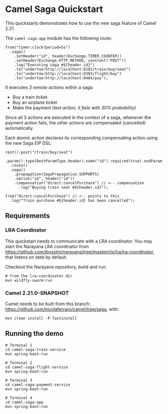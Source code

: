 # Camel Saga Quickstart

This quickstarts demonstrates how to use the new saga feature of Camel 2.21.

The `camel-saga-app` module has the following route:
```
from("timer:clock?period=5s")
  .saga()
    .setHeader("id", header(Exchange.TIMER_COUNTER))
    .setHeader(Exchange.HTTP_METHOD, constant("POST"))
    .log("Executing saga #${header.id}")
    .to("undertow:http://localhost:8282/train/buy/seat")
    .to("undertow:http://localhost:8383/flight/buy")
    .to("undertow:http://localhost:8484/pay");
```

It executes *3 remote actions* within a saga:
- Buy a train ticket
- Buy an airplane ticket
- Make the payment (*last action, it fails with 30% probability*)

Since all 3 actions are executed in the context of a saga, whenever the payment action fails, 
the other actions are compensated (cancelled) automatically.

Each atomic action declares its corresponding compensating action using the new Saga EIP DSL:

```
rest().post("/train/buy/seat")
  .param().type(RestParamType.header).name("id").required(true).endParam()
  .route()
  .saga()
    .propagation(SagaPropagation.SUPPORTS)
    .option("id", header("id"))
    .compensation("direct:cancelPurchase") // <-- compensation
      .log("Buying train seat #${header.id}");
    
from("direct:cancelPurchase") // <-- points to this
  .log("Train purchase #${header.id} has been cancelled");
```

## Requirements

### LRA Coordinator

This quickstart needs to communicate with a LRA coordinator. You may start the Narayana LRA coordinator from https://github.com/jbosstm/narayana/tree/master/rts/lra/lra-coordinator, 
that listens on `8080` by default.

Checkout the Narayana repository, build and run:

```
# from the lra-coordinator dir
mvn wildfly-swarm:run
``` 

### Camel 2.21.0-SNAPSHOT

Camel needs to be built from this branch: https://github.com/nicolaferraro/camel/tree/saga, with:

```
mvn clean install -P fastinstall
```

## Running the demo

```
# Terminal 1
cd camel-saga-train-service
mvn spring-boot:run
```

```
# Terminal 2
cd camel-saga-flight-service
mvn spring-boot:run
```

```
# Terminal 3
cd camel-saga-payment-service
mvn spring-boot:run
```

```
# Terminal 4
cd camel-saga-app
mvn spring-boot:run
```
